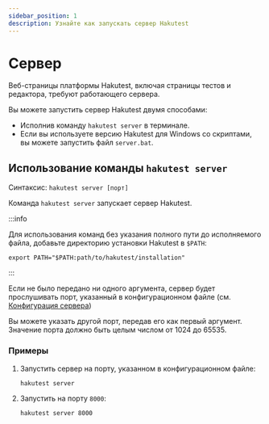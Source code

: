 ```yaml
---
sidebar_position: 1
description: Узнайте как запускать сервер Hakutest
---
```


# Сервер

Веб-страницы платформы Hakutest, включая страницы тестов и редактора, требуют работающего сервера.

Вы можете запустить сервер Hakutest двумя способами:

-   Исполнив команду `hakutest server` в терминале.
-   Если вы используете версию Hakutest для Windows со скриптами, вы можете запустить файл `server.bat`.

## Использование команды `hakutest server`

Синтаксис: `hakutest server [порт]`

Команда `hakutest server` запускает сервер Hakutest.

:::info

Для использования команд без указания полного пути до исполняемого файла, добавьте директорию установки Hakutest в `$PATH`:

```shell
export PATH="$PATH:path/to/hakutest/installation"
```

:::

Если не было передано ни одного аргумента, сервер будет прослушивать порт, указанный в конфигурационном файле (см. [Конфигурация сервера](/docs/configuration/server#port))

Вы можете указать другой порт, передав его как первый аргумент. Значение порта должно быть целым числом от 1024 до 65535.

### Примеры

1.  Запустить сервер на порту, указанном в конфигурационном файле:

    ```shell
    hakutest server
    ```

2.  Запустить на порту `8000`:

    ```shell
    hakutest server 8000
    ```

